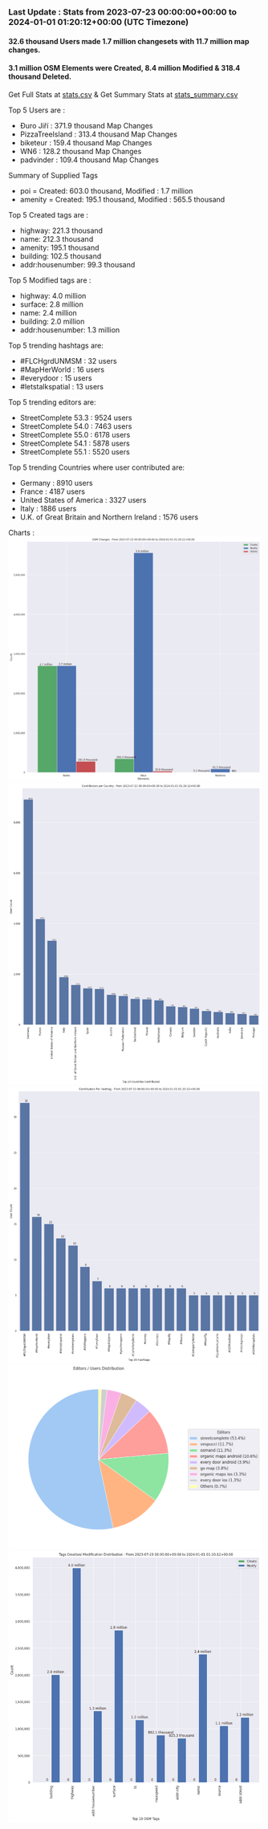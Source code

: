 ### Last Update : Stats from 2023-07-23 00:00:00+00:00 to 2024-01-01 01:20:12+00:00 (UTC Timezone)

#### 32.6 thousand Users made 1.7 million changesets with 11.7 million map changes.
#### 3.1 million OSM Elements were Created, 8.4 million Modified & 318.4 thousand Deleted.
Get Full Stats at [stats.csv](/stats/fieldmappers/Weekly/stats.csv)
 & Get Summary Stats at [stats_summary.csv](/stats/fieldmappers/Weekly/stats_summary.csv)

Top 5 Users are : 
- Đuro Jiří : 371.9 thousand Map Changes
- PizzaTreeIsland : 313.4 thousand Map Changes
- biketeur : 159.4 thousand Map Changes
- WN6 : 128.2 thousand Map Changes
- padvinder : 109.4 thousand Map Changes

Summary of Supplied Tags
- poi = Created: 603.0 thousand, Modified : 1.7 million
- amenity = Created: 195.1 thousand, Modified : 565.5 thousand


Top 5 Created tags are :
- highway: 221.3 thousand
- name: 212.3 thousand
- amenity: 195.1 thousand
- building: 102.5 thousand
- addr:housenumber: 99.3 thousand


Top 5 Modified tags are :
- highway: 4.0 million
- surface: 2.8 million
- name: 2.4 million
- building: 2.0 million
- addr:housenumber: 1.3 million


Top 5 trending hashtags are:
- #FLCHgrdUNMSM : 32 users
- #MapHerWorld : 16 users
- #everydoor : 15 users
- #letstalkspatial : 13 users


Top 5 trending editors are:
- StreetComplete 53.3 : 9524 users
- StreetComplete 54.0 : 7463 users
- StreetComplete 55.0 : 6178 users
- StreetComplete 54.1 : 5878 users
- StreetComplete 55.1 : 5520 users


Top 5 trending Countries where user contributed are:
- Germany : 8910 users
- France : 4187 users
- United States of America : 3327 users
- Italy : 1886 users
- U.K. of Great Britain and Northern Ireland : 1576 users


 Charts : 
![Alt text](./stats_osm_changes.png) 
![Alt text](./stats_users_per_country.png) 
![Alt text](./stats_users_per_hashtag.png) 
![Alt text](./stats_editors_pie_chart.png) 
![Alt text](./stats_tags.png) 
